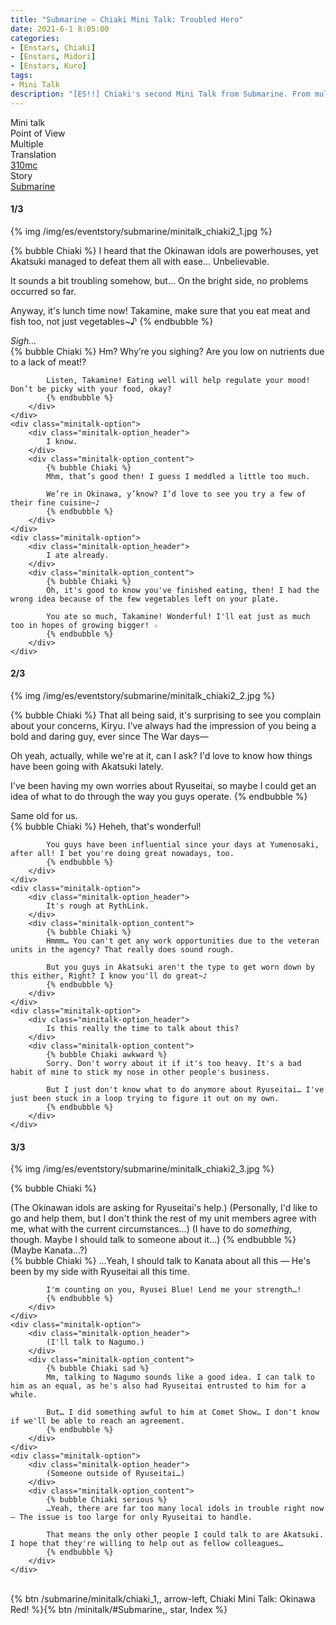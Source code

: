 ```yaml
---
title: "Submarine – Chiaki Mini Talk: Troubled Hero"
date: 2021-6-1 8:05:00
categories:
- [Enstars, Chiaki]
- [Enstars, Midori]
- [Enstars, Kuro]
tags:
- Mini Talk
description: "[ES!!] Chiaki's second Mini Talk from Submarine. From multiple POVs."
---
```

<div class="three-wrapper" style="--storyColor:#965e7d;--storyColor-rgb:150,94,125;--storyColor-h:326.8;--storyColor-s: 23%;--storyColor-l:47.8%;">
    <div class="info-area">
        <div class="info">
            <div class="info-item characters">
                <div class="label">
                    Mini talk
                </div>
                <div class="value">
								<a href="/categories/Enstars/Chiaki" character="Chiaki"></a>
                <a href="/categories/Enstars/Midori" character="Midori"></a>
                <a href="/categories/Enstars/Kuro" character="Kuro"></a>
                </div>
            </div>
            <div class="info-item one">
                <div class="label">
                    Point of View
                </div>
                <div class="value">
                    Multiple
                </div>
            </div>
            <div class="info-item two">
                <div class="label">
                    Translation
                </div>
                <div class="value">
                    <a href="/about">310mc</a>
                </div>
            </div>
            <div class="info-item three">
                <div class="label">
                   Story
                </div>
                <div class="value">
                    <a href="/submarine">Submarine</a>
                </div>
            </div>
        </div>
    </div>
</div>

<!-- more -->

#### <div mt="rare"></div> 1/3

{% img /img/es/eventstory/submarine/minitalk_chiaki2_1.jpg %}

{% bubble Chiaki %}
I heard that the Okinawan idols are powerhouses, yet Akatsuki managed to defeat them all with ease… Unbelievable.

It sounds a bit troubling somehow, but… On the bright side, no problems occurred so far.

Anyway, it's lunch time now! Takamine, make sure that you eat meat and fish too, not just vegetables~♪
{% endbubble %}

<div class="minitalk" character="Midori">
    <div class="minitalk-option">
        <div class="minitalk-option_header">
            <em>Sigh…</em>
        </div>
        <div class="minitalk-option_content">
            {% bubble Chiaki %}
            Hm? Why’re you sighing? Are you low on nutrients due to a lack of meat!?

            Listen, Takamine! Eating well will help regulate your mood! Don’t be picky with your food, okay?
			{% endbubble %}
        </div>
    </div>
    <div class="minitalk-option">
        <div class="minitalk-option_header">
            I know.
        </div>
        <div class="minitalk-option_content">
            {% bubble Chiaki %}
            Mhm, that’s good then! I guess I meddled a little too much.

            We’re in Okinawa, y’know? I’d love to see you try a few of their fine cuisine~♪
			{% endbubble %}
        </div>
    </div>
    <div class="minitalk-option">
        <div class="minitalk-option_header">
            I ate already.
        </div>
        <div class="minitalk-option_content">
            {% bubble Chiaki %}
            Oh, it's good to know you've finished eating, then! I had the wrong idea because of the few vegetables left on your plate.

            You ate so much, Takamine! Wonderful! I'll eat just as much too in hopes of growing bigger! ☆
			{% endbubble %}
        </div>
    </div>
</div>

#### <div mt="rare"></div> 2/3

{% img /img/es/eventstory/submarine/minitalk_chiaki2_2.jpg %}

{% bubble Chiaki %}
That all being said, it's surprising to see you complain about your concerns, Kiryu. I've always had the impression of you being a bold and daring guy, ever since The War days—

Oh yeah, actually, while we're at it, can I ask? I'd love to know how things have been going with Akatsuki lately.

I've been having my own worries about Ryuseitai, so maybe I could get an idea of what to do through the way you guys operate.
{% endbubble %}

<div class="minitalk" character="Kuro">
    <div class="minitalk-option">
        <div class="minitalk-option_header">
            Same old for us.
        </div>
        <div class="minitalk-option_content">
            {% bubble Chiaki %}
            Heheh, that's wonderful!

            You guys have been influential since your days at Yumenosaki, after all! I bet you're doing great nowadays, too.
			{% endbubble %}
        </div>
    </div>
    <div class="minitalk-option">
        <div class="minitalk-option_header">
            It's rough at RythLink.
        </div>
        <div class="minitalk-option_content">
            {% bubble Chiaki %}
            Hmmm… You can't get any work opportunities due to the veteran units in the agency? That really does sound rough.

            But you guys in Akatsuki aren't the type to get worn down by this either, Right? I know you'll do great~♪
			{% endbubble %}
        </div>
    </div>
    <div class="minitalk-option">
        <div class="minitalk-option_header">
            Is this really the time to talk about this?
        </div>
        <div class="minitalk-option_content">
            {% bubble Chiaki awkward %}
            Sorry. Don't worry about it if it's too heavy. It's a bad habit of mine to stick my nose in other people's business.

            But I just don't know what to do anymore about Ryuseitai… I've just been stuck in a loop trying to figure it out on my own.
			{% endbubble %}
        </div>
    </div>
</div>

#### <div mt="rare"></div> 3/3

{% img /img/es/eventstory/submarine/minitalk_chiaki2_3.jpg %}

{% bubble Chiaki %}
<th>(The Okinawan idols are asking for Ryuseitai's help.)</th>

<th>(Personally, I'd like to go and help them, but I don't think the rest of my unit members agree with me, what with the current circumstances…)</th>

<th>(I have to do <em>something</em>, though. Maybe I should talk to someone about it…)</th>
{% endbubble %}

<div class="minitalk" character="Chiaki">
    <div class="minitalk-option">
        <div class="minitalk-option_header">
          (Maybe Kanata…?)
        </div>
        <div class="minitalk-option_content">
            {% bubble Chiaki %}
            …Yeah, I should talk to Kanata about all this — He's been by my side with Ryuseitai all this time.

            I'm counting on you, Ryusei Blue! Lend me your strength…!
			{% endbubble %}
        </div>
    </div>
    <div class="minitalk-option">
        <div class="minitalk-option_header">
            (I'll talk to Nagumo.)
        </div>
        <div class="minitalk-option_content">
            {% bubble Chiaki sad %}
            Mm, talking to Nagumo sounds like a good idea. I can talk to him as an equal, as he's also had Ryuseitai entrusted to him for a while.

            But… I did something awful to him at Comet Show… I don't know if we'll be able to reach an agreement.
			{% endbubble %}
        </div>
    </div>
    <div class="minitalk-option">
        <div class="minitalk-option_header">
            (Someone outside of Ryuseitai…)
        </div>
        <div class="minitalk-option_content">
            {% bubble Chiaki serious %}
            …Yeah, there are far too many local idols in trouble right now — The issue is too large for only Ryuseitai to handle.

            That means the only other people I could talk to are Akatsuki. I hope that they're willing to help out as fellow colleagues…
			{% endbubble %}
        </div>
    </div>
</div>
<br>
<div toc>{% btn /submarine/minitalk/chiaki_1,, arrow-left, Chiaki Mini Talk: Okinawa Red! %}{% btn /minitalk/#Submarine,, star, Index %}</div>
